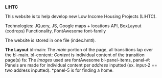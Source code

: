 <b>LIHTC</b> 

This website is to help develop new Low Income Housing Projects (LIHTC).

Technologies: JQuery, JS, Google maps + locations API, BoxLayout (codrops) Functionality, FontAwesome font-family

The website is stored in one file (index.hmtl). 

<b>The Layout</b>
bl-main: The <i>main</i> portion of the page, all transitions lap over the bl-main.
bl-content: <i>Content</i> is individual content of the transition page(s)
fa: The <i>Images</i> used are fontAwesome
bl-panel-items, panel-#: Panels are made for individual content per <i>address</i> inputted (ex. input-2 == two address inputted).
    *panel-5 is for finding a home.



